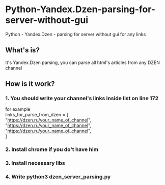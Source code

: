 # Python-Yandex.Dzen-parsing-for-server-without-gui
Python - Yandex.Dzen - parsing for server without gui for any links

## What's is?
It's Yandex.Dzen parsing, you can parse all html's articles from any DZEN channel

## How is it work?
### 1. You should write your channel's links inside list on line 172
   for example \
    links_for_parse_from_dzen = [ \
            "https://dzen.ru/your_name_of_channel", \
            "https://dzen.ru/your_name_of_channel", \
            "https://dzen.ru/your_name_of_channel", \
    ]
### 2. Install chrome if you do't have him
### 3. Install necessary libs
### 4. Write python3 dzen_server_parsing.py 
